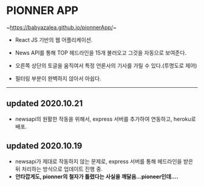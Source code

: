 # PIONNER APP

~https://babyazalea.github.io/pionnerApp/~

* React JS 기반의 웹 어플리케이션.

* News API를 통해 TOP 헤드라인을 15개 불러오고 그것을 자동으로 보여준다.

* 오른쪽 상단의 토글을 움직여서 특정 언론사의 기사를 가릴 수 있다.(투명도로 제어)

* 필터링 부분이 완벽하지 않아서 아쉽다.

***

## updated 2020.10.21

- newsapi의 원활한 작동을 위해서, express 서버를 추가하여 연동하고, heroku로 배포.

## updated 2020.10.19
- newsapi가 제대로 작동하지 않는 문제로, express 서버를 통해 헤드라인을 받은 뒤 처리하는 방식으로 업데이트 진행 중.
- **안타깝게도, pionner의 철자가 틀렸다는 사실을 깨달음...pioneer인데....**



